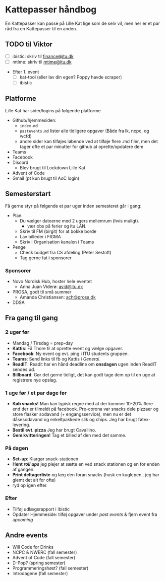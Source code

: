 # Kattepasser håndbog

En Kattepasser kan passe på Lille Kat lige som de selv vil, men her er et par råd fra en Kattepasser til en anden.

## TODO til Viktor

- [ ] ibistic: skriv til finance@itu.dk
- [ ] mtime: skriv til mtime@itu.dk
- Efter 1. event
  - [ ] kat-tool (eller lav din egen? Poppy havde scraper)
  - [ ] ibistic

## Platforme

Lille Kat har sider/logins på følgende platforme

- Github/hjemmesiden:
  - `index.md`
  - `pastevents.md` lister alle tidligere opgaver (Både fra lk, ncpc, og wcfd)
  - andre sider kan tilføjes løbende ved at tilføje flere .md filer, men det tager ofte et par minutter for github at oprette/opdatere dem
- Teams
- Facebook
- Discord
  - Blev brugt til Lockdown Lille Kat
- Advent of Code
- Gmail (pt kun brugt til AoC login)

## Semesterstart

Få gerne styr på følgende et par uger inden semesteret går i gang:

- Plan
  - Du vælger datoerne med 2 ugers mellemrum (hvis muligt).
    - vær obs på ferier og itu LAN.
  - Skriv til FM (birgit) for at bokke borde
  - Lav billeder i FIGMA
  - Skriv i Organisation kanalen i Teams
- Penge
  - Check budget fra CS afdeling (Peter Sestoft)
  - Tag gerne fat i sponsorer

### Sponsorer

- Novo Nordisk Hub, hoster hele eventet
  - Anna Juan Viderø: avid@itu.dk
- PROSA, godt til små summer
  - Amanda Christiansen: ach@prosa.dk
- DDSA

## Fra gang til gang

### 2 uger før

- Mandag / Tirsdag = prep-day
- **Kattis**: Få Thore til at oprette event og vælge opgaver.
- **Facebook**: Ny event og evt. ping i ITU students gruppen.
- **Teams**: Send links til fb og Kattis i *General*.
- **ReadIT**: Readit har en hånd deadline om **onsdagen** ugen inden ReadIT sendes ud.
- **Billboard**: Gør det gerne tidligt, det kan godt tage dem op til en uge at registrere nye opslag.

### 1 uge før / et par dage før

- **Køb snacks!** Man kan typisk regne med at der kommer 10-20% flere end der er tilmeldt på facebook. Pre-corona var snacks dele pizzaer og store flasker sodavand (+ engangsservice), men nu er det dåsesodavand og enkeltpakkede slik og chips. Jeg har brugt føtex-levering.
- **Bestil evt. pizza** Jeg har brugt Cavallino.
- **Gem kvitteringen!** Tag et billed af den med det samme.

### På dagen

- **Set-up**: Klargør snack-stationen
- **Hent *roll ups*** jeg plejer at sætte en ved snack stationen og en for enden af gangen.
- **Print deltagerliste** og læg den foran snacks (husk en kuglepen.. jeg har glemt det alt for ofte)
- ryd op igen efter.

### Efter

- Tilføj udlægsrapport i Ibistic
- Opdater Hjemmeside: tilføj opgaver under *past events* & fjern event fra *upcoming*

## Andre events

- Will Code for Drinks
- NCPC & NWERC (fall semester)
- Advent of Code (fall semester)
- D-Pop? (spring semester)
- Programmeringshøst? (fall semester)
- Introdagene (fall semester)
